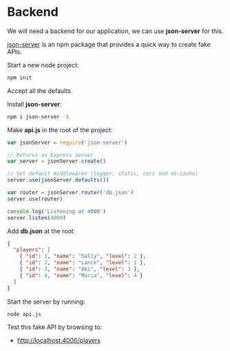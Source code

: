 # Backend

We will need a backend for our application, we can use __json-server__ for this.

[json-server](https://github.com/typicode/json-server) is an npm package that provides a quick way to create fake APIs.

Start a new node project:

```bash
npm init
```

Accept all the defaults.

Install __json-server__:

```bash
npm i json-server -S
```

Make __api.js__ in the root of the project:

```js
var jsonServer = require('json-server')

// Returns an Express server
var server = jsonServer.create()

// Set default middlewares (logger, static, cors and no-cache)
server.use(jsonServer.defaults())

var router = jsonServer.router('db.json')
server.use(router)

console.log('Listening at 4000')
server.listen(4000)
```

Add __db.json__ at the root:

```json
{
  "players": [
    { "id": 1, "name": "Sally", "level": 2 },
    { "id": 2, "name": "Lance", "level": 1 },
    { "id": 3, "name": "Aki", "level": 3 },
    { "id": 4, "name": "Maria", "level": 4 }
  ]
}
```

Start the server by running:

```bash
node api.js
```

Test this fake API by browsing to:

- <http://localhost:4000/players>
